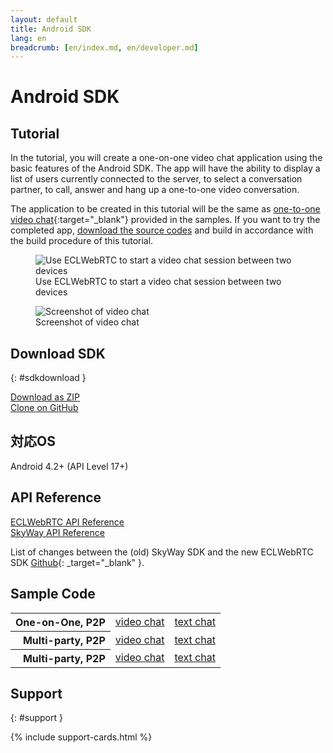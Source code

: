 ```yaml
---
layout: default
title: Android SDK
lang: en
breadcrumb: [en/index.md, en/developer.md]
---
```


# Android SDK

## Tutorial

In the tutorial, you will create a one-on-one video chat application using the basic features of the Android SDK.
The app will have the ability to display a list of users currently connected to the server, to select a conversation partner, to call, answer and hang up a one-to-one video conversation.

The application to be created in this tutorial will be the same as [one-to-one video chat](https://github.com/skyway/skyway-android-sdk/tree/master/examples/p2p-videochat){:target="_blank"} provided in the samples.
If you want to try the completed app, [download the source codes](https://github.com/skyway/skyway-android-sdk/archive/master.zip) and build in accordance with the build procedure of this tutorial.


<figure class="figure">
  <img src="{{ site.baseurl }}/images/sdk-tutorial-top-image.png"
    class="figure-img img-fluid rounded" alt="Use ECLWebRTC to start a video chat session between two devices">
  <figcaption class="figure-caption">Use ECLWebRTC to start a video chat session between two devices</figcaption>
</figure>

<figure class="figure">
  <img src="{{ site.baseurl }}/images/android-tutorial-videochat-sc.png" class="figure-img img-fluid rounded" alt="Screenshot of video chat">
  <figcaption class="figure-caption">Screenshot of video chat</figcaption>
</figure>

##  Download SDK
{: #sdkdownload }

<div class="d-sm-flex">
  <div class="pr-1 pb-2">
    <a href="https://github.com/skyway/skyway-android-sdk/archive/master.zip" class="btn btn-primary">Download as ZIP</a>
  </div>
  <div>
    <a href="https://github.com/skyway/skyway-android-sdk" class="btn btn-outline-primary" target="_blank">Clone on GitHub</a><br>
  </div>
</div>

## 対応OS

Android 4.2+ (API Level 17+)

## API Reference

<div class="d-sm-flex">
  <div class="pr-1 pb-2">
    <a href="./android-reference/" class="btn btn-primary">ECLWebRTC API Reference</a>
  </div>
  <div class="pb-3">
    <a href="http://nttcom.github.io/skyway/en/docs/#Android" class="btn btn-outline-primary" target="_blank">SkyWay API Reference</a><br>
  </div>
</div>

List of changes between the (old) SkyWay SDK and the new ECLWebRTC SDK   [Github](https://github.com/nttcom/skyway-sdk-migration-docs/blob/master/android_sdk_next_version_api_diff.md){: _target="_blank" }.

## Sample Code

<div class="row">
  <div class="col-md-9 col-lg-7 col-xl-6">
    <table class="table">
      <tbody align="right">
        <tr>
          <th scope="row">One-on-One, P2P</th>
          <td><a href="https://github.com/skyway/skyway-android-sdk/tree/master/examples/p2p-videochat" target="_blank">video chat</a></td>
          <td><a href="https://github.com/skyway/skyway-android-sdk/tree/master/examples/p2p-textchat" target="_blank">text chat</a></td>
        </tr>
        <tr>
          <th scope="row">Multi-party, P2P</th>
          <td><a href="https://github.com/skyway/skyway-android-sdk/tree/master/examples/mesh-videochat" target="_blank">video chat</a></td>
          <td><a href="https://github.com/skyway/skyway-android-sdk/tree/master/examples/mesh-textchat" target="_blank">text chat</a></td>
        </tr>
        <tr>
          <th scope="row">Multi-party, P2P</th>
          <td><a href="https://github.com/skyway/skyway-android-sdk/tree/master/examples/sfu-videochat" target="_blank">video chat</a></td>
          <td><a href="https://github.com/skyway/skyway-android-sdk/tree/master/examples/sfu-textchat" target="_blank">text chat</a></td>
        </tr>
      </tbody>
    </table>
  </div>
</div>

## Support
{: #support }

{% include support-cards.html %}
